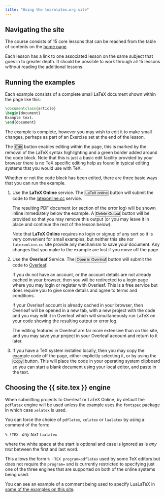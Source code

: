 ```yaml
---
title: "Using the learnlatex.org site"
---
```


## Navigating the site

The course consists of 15 core lessons that can be reached from the table
of contents on the [home page](/).

Each lesson has a link to one associated lesson on the same subject
that goes in to greater depth. It should be possible to work through
all 15 lessons _without_  reading the additional lessons.

## Running the examples

Each example consists of a complete small LaTeX document shown within
the page like this:

```latex
\documentclass{article}
\begin{document}
Example text.
\end{document}
```

The example is complete, however you may wish to edit it to make small
changes, perhaps as part of an Exercise set at the end of the lesson.

The <button style="padding:0 1px;font-size:90%">Edit</button> button enables editing within the page, this is
marked by the removal of the LaTeX syntax highlighting and a green
border added around the code block. Note that this is just a basic edit facility provided by your browser
there is no TeX specific editing help as found in typical editing systems that you would use with TeX.

Whether or not the code block has been edited, there are three basic ways that you can run the example.

1. Use the **LaTeX Online** service. The <button style="padding:0 1px;font-size:90%">LaTeX online</button> button
   will submit the code to the [latexonline.cc](https://latexonline.cc/) service.

   The resulting PDF document (or section of the error log) will be
   shown inline immediately below the example. A <button style="padding:0 1px;font-size:90%">Delete
   Output</button> button will be provided so that you may remove this output
   (or you may leave it in place and continue the rest of the lesson
   below).

   Note that  **LaTeX Online** requires no login or signup of any sort
   so it is very convenient for small examples, but neither this site
   nor `latexonline.cc` site provide any mechanism to save your
   document. Any changes that you make to the example are lost if you
   move off the page.

2. Use the **Overleaf** Service. The <button style="padding:0 1px;font-size:90%">Open in Overleaf</button>
   button will submit the code to [Overleaf](https://www.overleaf.com/about).

   If you do not have an account, or the account details are not
   already cached in your browser, then you will be redirected to a
   login page where you may login or register with Overleaf. This is a
   free service but does require you to give some details and agree to
   terms and conditions.

   If your Overleaf account is already cached in your browser, then
   Overleaf will be opened in a new tab, with a new
   project with the code and you may edit it in
   Overleaf which will simultaneously run LaTeX on your code showing
   the resulting output or error log.

   The editing features in Overleaf are far more extensive than on this
   site, and you may save your project in your Overleaf account and
   return to it later.

3. If you have a TeX system installed locally, then you may copy the
   example code off the page, either explicitly selecting it, or by
   using the <button style="padding:0 1px;font-size:90%">Copy</button>
   button.  This will place the code in your operating system
   clipboard so you can start a blank document using your local
   editor, and paste in the text.


## Choosing the {{ site.tex }} engine

When submitting projects to Overleaf or LaTeX Online, by default the
`pdflatex` engine will be used unless the example uses the `fontspec`
package in which case `xelatex` is used.

You can force the choice of `pdflatex`, `xelatex` or `lualatex` by using a comment of the form:

`% !TEX ` _any text_ `lualatex`

where the white space at the start is optional and case is ignored as
is _any text_ between the first and last word.

This allows the form `% !TEX program=pdflatex` used by some TeX editors
but does not require the `program=` and is currently restricted to
specifying just one of the three engines that are supported on both of
the online systems being used.

You can see an example of a comment being used to specify LuaLaTeX in
[some of the examples on this site](more-14).



   


